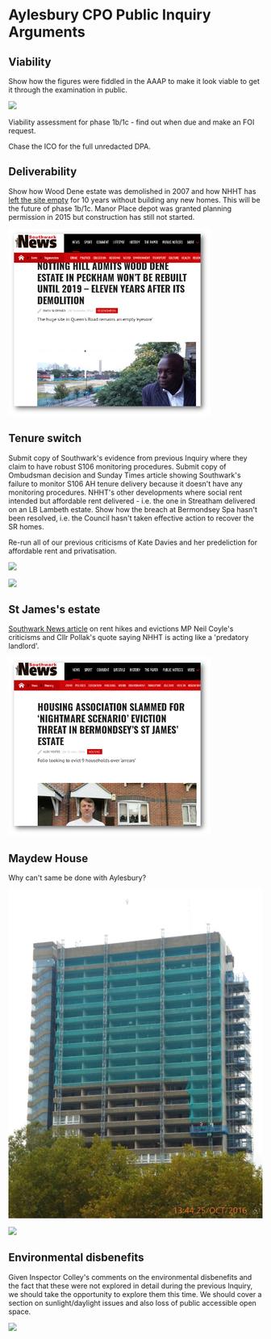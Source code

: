 # Aylesbury CPO Public Inquiry Arguments

## Viability
Show how the figures were fiddled in the AAAP to make it look viable to get it through the examination in public.

![](http://35percent.org/img/Recommended_Changes.png)

Viability assessment for phase 1b/1c - find out when due and make an FOI request.

Chase the ICO for the full unredacted DPA.

## Deliverability
Show how Wood Dene estate was demolished in 2007 and how NHHT has [left the site empty](https://www.southwarknews.co.uk/news/notting-hill-admits-wood-dene-estate-peckham-wont-rebuilt-2019-thirteen-years-demolition/) for 10 years without building any new homes. This will be the future of phase 1b/1c. Manor Place depot was granted planning permission in 2015 but construction has still not started. 

![](/img/nhhtwooddeneadmission.png)

## Tenure switch
Submit copy of Southwark's evidence from previous Inquiry where they claim to have robust S106 monitoring procedures.
Submit copy of Ombudsman decision and Sunday Times article showing Southwark's failure to monitor S106 AH tenure delivery because it doesn't have any monitoring procedures.
NHHT's other developments where social rent intended but affordable rent delivered - i.e. the one in Streatham delivered on an LB Lambeth estate.
Show how the breach at Bermondsey Spa hasn't been resolved, i.e. the Council hasn't taken effective action to recover the SR homes.  

Re-run all of our previous criticisms of Kate Davies and her predeliction for affordable rent and privatisation.

![](http://35percent.org/img/kdquotes.png)

![](http://35percent.org/img/csjquoterents.png)

## St James's estate
[Southwark News article](https://www.southwarknews.co.uk/news/housing-association-slammed-nightmare-scenario-eviction-threat-bermondseys-st-james-estate/) on rent hikes and evictions
MP Neil Coyle's criticisms and Cllr Pollak's quote saying NHHT is acting like a 'predatory landlord'. 

![](/img/nhhtevictions.png)

## Maydew House
Why can't same be done with Aylesbury?

![](/img/maydew_hhrca.jpg)

![](http://35percent.org/img/wendcomp.jpg)

## Environmental disbenefits
Given Inspector Colley's comments on the environmental disbenefits and the fact that these were not explored in detail during the previous Inquiry, we should take the opportunity to explore them this time. We should cover a section on sunlight/daylight issues and also loss of public accessible open space. 

![](http://crappistmartin.github.io/images/aylesburygreenspace.png) 
